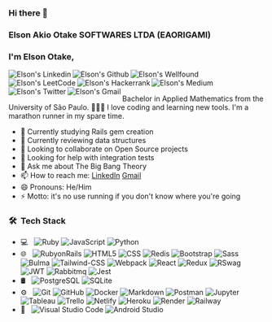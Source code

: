### Hi there 👋

### Elson Akio Otake SOFTWARES LTDA (EAORIGAMI)

### I'm Elson Otake, 

<a href="https://www.linkedin.com/in/elsonotake">
  <img align="left" alt="Elson's Linkedin" src="https://img.shields.io/badge/-LinkedIn-blue?style=flat-square&logo=Linkedin&logoColor=white" />
</a>
<a href="https://github.com/elsonotake">
  <img align="left" alt="Elson's Github" src="https://img.shields.io/badge/-Github-6460aa?style=flat-square&logo=Github&logoColor=white" />
</a>
<a href="https://wellfound.com/u/elsonotake">
  <img align="left" alt="Elson's Wellfound" src="https://img.shields.io/badge/-Wellfound-cc004c?style=flat-square&logo=AngelList&logoColor=white" />
</a>
<a href="https://leetcode.com/ElsonOtake/)">
  <img align="left" alt="Elson's LeetCode" src="https://img.shields.io/badge/-LeetCode-000000?style=flat-square&logo=LeetCode&logoColor=white" />
</a>
<a href="https://www.hackerrank.com/elsonotake">
  <img align="left" alt="Elson's Hackerrank" src="https://img.shields.io/badge/-Hackerrank-0db14b?style=flat-square&logo=Hackerrank&logoColor=white" />
</a>
<a href="https://medium.com/@elsonotake">
  <img align="left" alt="Elson's Medium" src="https://img.shields.io/badge/-Medium-f37021?style=flat-square&logo=Medium&logoColor=white" />
</a>
<a href="https://twitter.com/elsonotake">
  <img align="left" alt="Elson's Twitter" src="https://img.shields.io/badge/-Twitter-1ca0f1?style=flat-square&logo=twitter&logoColor=white" />
</a>
<a href="mailto:elsonotake@gmail.com">
  <img align="left" alt="Elson's Gmail" src="https://img.shields.io/badge/-Gmail-red?style=flat-square&logo=Gmail&logoColor=white" />
</a>
<br /><br />

Bachelor in Applied Mathematics from the University of São Paulo. 👨🏻‍💻 I love coding and learning new tools. I'm a marathon runner in my spare time. 

- 🔭 Currently studying Rails gem creation
- 🌱 Currently reviewing data structures
- 👯 Looking to collaborate on Open Source projects
- 🤔 Looking for help with integration tests
- 💬 Ask me about The Big Bang Theory
- 📫 How to reach me: [LinkedIn](https://www.linkedin.com/in/elsonotake) [Gmail](mailto:elsonotake@gmail.com)
- 😄 Pronouns: He/Him
- ⚡ Motto: it's no use running if you don't know where you're going

<h3> 🛠 &nbsp;Tech Stack</h3>

- 💻 &nbsp;
  ![Ruby](https://img.shields.io/badge/-Ruby-333333?style=flat&logo=ruby)
  ![JavaScript](https://img.shields.io/badge/-JavaScript-333333?style=flat&logo=javascript)
  ![Python](https://img.shields.io/badge/-Python-333333?style=flat&logo=python)
- 🌐 &nbsp;
  ![RubyonRails](https://img.shields.io/badge/-RubyonRails-333333?style=flat&logo=rubyonrails)
  ![HTML5](https://img.shields.io/badge/-HTML5-333333?style=flat&logo=HTML5)
  ![CSS](https://img.shields.io/badge/-CSS-333333?style=flat&logo=CSS3&logoColor=1572B6)
  ![Redis](https://img.shields.io/badge/-Redis-333333?style=flat&logo=redis)
  ![Bootstrap](https://img.shields.io/badge/-Bootstrap-333333?style=flat&logo=bootstrap&logoColor=563D7C)
  ![Sass](https://img.shields.io/badge/-Sass-333333?style=flat&logo=sass)
  ![Bulma](https://img.shields.io/badge/-Bulma-333333?style=flat&logo=bulma)
  ![Tailwind-CSS](https://img.shields.io/badge/-Tailwind_CSS-333333?style=flat&logo=tailwind-css)
  ![Webpack](https://img.shields.io/badge/-Webpack-333333?style=flat&logo=webpack)
  ![React](https://img.shields.io/badge/-React-333333?style=flat&logo=react)
  ![Redux](https://img.shields.io/badge/-Redux-333333?style=flat&logo=redux)
  ![RSwag](https://img.shields.io/badge/-RSwag-333333?style=flat&logo=swagger)
  ![JWT](https://img.shields.io/badge/-json_web_tokens-333333?style=flat&logo=json-web-tokens)
  ![Rabbitmq](https://img.shields.io/badge/-Rabbitmq-333333?style=flat&logo=rabbitmq)
  ![Jest](https://img.shields.io/badge/-jest-333333?style=flat&logo=jest)
- 🛢 &nbsp;
  ![PostgreSQL](https://img.shields.io/badge/-PostgreSQL-333333?style=flat&logo=postgresql)
  ![SQLite](https://img.shields.io/badge/-SQLite-333333?style=flat&logo=sqlite)
- ⚙️ &nbsp;
  ![Git](https://img.shields.io/badge/-Git-333333?style=flat&logo=git)
  ![GitHub](https://img.shields.io/badge/-GitHub-333333?style=flat&logo=github)
  ![Docker](https://img.shields.io/badge/-Docker-333333?style=flat&logo=docker)
  ![Markdown](https://img.shields.io/badge/-Markdown-333333?style=flat&logo=markdown)
  ![Postman](https://img.shields.io/badge/-Postman-333333?style=flat&logo=postman)
  ![Jupyter](https://img.shields.io/badge/-Jupyter_Notebook-333333?style=flat&logo=jupyter)
  ![Tableau](https://img.shields.io/badge/-tableau-333333?style=flat&logo=tableau)
  ![Trello](https://img.shields.io/badge/-Trello-333333?style=flat&logo=trello)
  ![Netlify](https://img.shields.io/badge/-Netlify-333333?style=flat&logo=netlify)
  ![Heroku](https://img.shields.io/badge/-Heroku-333333?style=flat&logo=heroku)
  ![Render](https://img.shields.io/badge/-Render-333333?style=flat&logo=render)
  ![Railway](https://img.shields.io/badge/-Railway-333333?style=flat&logo=railway)
- 🔧 &nbsp;
  ![Visual Studio Code](https://img.shields.io/badge/-Visual%20Studio%20Code-333333?style=flat&logo=visual-studio-code&logoColor=007ACC)
  ![Android Studio](https://img.shields.io/badge/-AndroidStudio-333333?style=flat&logo=androidstudio)
